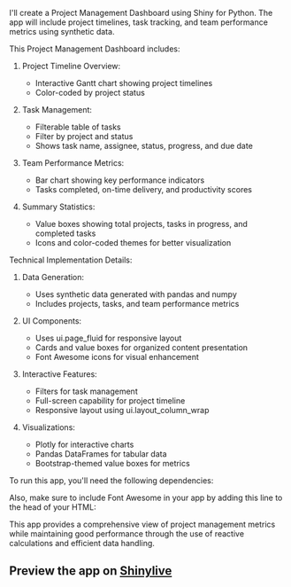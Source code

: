 I'll create a Project Management Dashboard using Shiny for Python. The app will include project timelines, task tracking, and team performance metrics using synthetic data.



This Project Management Dashboard includes:

1. Project Timeline Overview:
   - Interactive Gantt chart showing project timelines
   - Color-coded by project status

2. Task Management:
   - Filterable table of tasks
   - Filter by project and status
   - Shows task name, assignee, status, progress, and due date

3. Team Performance Metrics:
   - Bar chart showing key performance indicators
   - Tasks completed, on-time delivery, and productivity scores

4. Summary Statistics:
   - Value boxes showing total projects, tasks in progress, and completed tasks
   - Icons and color-coded themes for better visualization

Technical Implementation Details:

1. Data Generation:
   - Uses synthetic data generated with pandas and numpy
   - Includes projects, tasks, and team performance metrics

2. UI Components:
   - Uses ui.page_fluid for responsive layout
   - Cards and value boxes for organized content presentation
   - Font Awesome icons for visual enhancement

3. Interactive Features:
   - Filters for task management
   - Full-screen capability for project timeline
   - Responsive layout using ui.layout_column_wrap

4. Visualizations:
   - Plotly for interactive charts
   - Pandas DataFrames for tabular data
   - Bootstrap-themed value boxes for metrics

To run this app, you'll need the following dependencies:


Also, make sure to include Font Awesome in your app by adding this line to the head of your HTML:


This app provides a comprehensive view of project management metrics while maintaining good performance through the use of reactive calculations and efficient data handling.
## Preview the app on [Shinylive](https://shinylive.io/py/app/#h=0&code=NobwRAdghgtgpmAXAAjFADugdOgnmAGlQGMB7CAFzkqVQDMAnUmZAEyiooEt5kf1SDCmw5xu8IuLis4AGwpQAOhH6DhEAK4w8yKAGdkEdMtVDk6KBHYH951ie1rzs0hVm4scAB7oGcPTYG6F7KjMzIegAWXBC4AO5crADmYgamwqQaFOhZAPoJyWJEflZwDPmJKRShTCxRMbh8jmYAgphEGlzF1DIM3VDE3ABucMrKAMTIAOLUZaIRuJSRYlzEIgrKMnTIKRBzVLl6sOiycLnsCgAUAJSIysgPyJMACkwAVnCDBhdKEI-m70+FAMAF47FgACIcKAAMQYsDglxA93+jwA5L5SB9BrlEmiUPCIClLgBGIgANmuBBRqOQGMBOOg8HxyGAdDRryxQOQIC4AF80cg6II+Hw-oTiWTkJSALrUv60ul6BRCc6iFnAC4reBYCCkOI3ZAAWmQUhk8igl3YuD0IK81yFIq8YtZ5IADEQACwAViIAGYPcgSb7kN6ZXKaai0T01VQNVqpLr9YaANSmnjSORXa22+2OhjIZ0xVkBr0h91EADsIYAnG7w-LFUqFBQNHoWUYsITWMwsMRIqRVojgGiAPJ-AAq8OIAGs0UQ0RC5FBcNJ53SAMLME5iNdy0PXSN8w8QSOTCdwWDIeAwABGZT0kaosFyN-vDFBrLRAClSJEIOuaItLIQ6AQAQqQt6AQAojAMBQIBUJDHiMpjAqDznvoM7fNCxrIFuEAjGYmjaI0MTCBQpDIH4SQaLIUAFuR+bpvA5obOh1GWD2MBqjayBgsA5GXHmwoFkWfydt2vbdkJRokoGpbIAATG61yoRxCh6Nh-HglCChwgiSKRv8aKaTOuKsCyEqIlKSkklSxnopi2IUBZHbYFJMB9gOQ6XNZpIUlSymqY2iqmVhuRMnAGrshOWE8vygqiaKxb+bZ9kRhxJn6HoXBJHs0UoJJXG9v2g7EIiz48W+D5ECpDlZeiyocG27ldiVXllb5I4AHKuMgADKKpUJZC4AJJ-JySR+AEgFbtopwjWi+71aFtL0qQ03+O2RUeR17VWEJgbybZIWOQ8aKsBoZxavGoiJnqBoOmmZpZpaOZ2g6yXiZxVjMLxejqf8x5of8LxlKJ8EQBV15iAwqyPhx6AQ4IUMw2C6CsJC0IGfARmNRdVWvnAd5lCyRM1R+a1RmZei5GQC27pZu0HdxrNCSGJLkkQ3oNU2aLkLkUjnHIXBEbgbWeezlCXJWx1ulKvPUyZmJXYMYtcBQuCHGQfiS-tMkywAHPLisnsDJ6Rn4rYMH8zlAnokhYY75gowwaOjKeECTDMezwlQ6y-PbXznHQTtaXTrBh67DCQ5YFWhzpuz7GcRyM7GlqW9AmC5J0OmdDgUApLkdCyJ0rCXJGBfLFArD0+QVAy+dyAFwAEhOACyAAylxogAPCBEAztRcggooYDKrgpxRHAYjj8gkR+HQY9gJEFDZHoiAAPRb8QrAQG8eh9i4GhR-Rfh9swW9QG8UBeFvIG3noW-CpQRpQHE-jMHAW-klgbr-13gEa+shZBYBgDEPsARx4AD40Tm0eHzR4BcLB7FkELTWpxK5gE5C5ZAHdLBFxJtQYQUIoi3lIAxewYAkEPDPMgXB3JRxEWQnAOIg0gRcHIFXLgfYqGVwJi3XhxAqG5Brr0bBjDBjIAnBmQecBkDMLKKwuI49aGokyNkPIBQqjYODq5KQ8i1HK0eHQOi6C9DED8NQEEU5rqRnUTwrA9FcCaPrmXGAEB8jwnQAIpsmEtL4MISkeAlAOHq24YIguIiGAV2bv8aJojxFlGwXFQJBDoAhJIcY+JyDeExByK5PQcggR+KbIqce+iS5cHkGUceJjynIHHjCGpVACy3kaFIigdxCC5NpF1CqtpgDj2ArIceMpkBpjZOPLpCU+Tz2SlwF0aVApA0acgdRTYC4FLyMU04gwynrMeOPZqrY6Z0FaXU3pgimzNMue0xoQ0Wqb3qX01EAz-AgmGWAUZ9SmlgD6sIJ5QhpB-PHhNBhTAtrQMIP8+aO4RrjLeZsxUBdNGFKFlAW8WDx5mUxdi0YNDm4oroYI88l4WDPDdh7cJ3BIlbOEfwt5iTYliMvBI8eF4rxUtjqjeOCiO5wwRjkm5jx0XaMqGIPR1L+X00iAxaoRLBEkuQAUCgkQQQki3kpBx1N6GzKeWc-CVDEYJN4S4txZAPFeLiD4w5qIC5DCgGXM4FCvD2tuWACcrhnWQq5F8V5oqHhoqyBiqgXgKDYMogodB+jHw0IaaiKI+oRHFJBAXBQSQj5cEuMQeiARcgrzoFAI0ehSAgVYEKEtrAuBF3hDAI0+i-mT1OEWhupauAAC84AoCUn4GAABuEVRz1XEJXr4HgDFcDj2JYmx1zrrq5DdR6ipXrnYuimjNeNiazVYHFQY7wkbcXO1xF4zE0L40qv+MmuIqa4Dpt4Zm7Nub810yLSWstFaq1GhAsqI0-ZPgzmbVrVt49X4UA7d23t-ah0JreaO+AK84gMRUESGdyq528KdS6pdpB3VvPHvCxa0gZHO0DUckNWiD0RuwQzBF0hMUR2Hesm9d6H1YCfVgHNeacqFrAx+8tiRv3EC4AwPNcB-3LFnMBqe96wPttylB5SMHmONIQ3JieGhiCDPjbO5uaqNVar9Lq5QWctgRGUSknZFAiD7qIMUgIXCIC3H1QyYQsj4BGI4gAARKL0CohRqgcXM1UwxMREQucERcpIOlggcbkeFldtI42hx3Y8Lwhxhor2aqqLU5H1kZZ6CvGMeXrlHNwOOtzkUET5caVawQ2WWxtlq+U7gbgNOzI86LPYunlXN2i1gDQmNRC5AtVkS4yw8prxBAGVSzdrYaFtkKPKoNHiTBabUvwla0naTigSyMvnLzqxGHw2QxBIzmYuZthjtMbh3EEVHHStNQ6XzwDcZuzcuDbGszgKrV22mGgAIRghGaA8e92jlVKE2CISP2qn-ZSdcLAegTiaxuMAOSMoEGNMe2CKOmo6Ajih5ZCZIIMZVcSGsxpn3vtGCyMjpr5z7lA5Bz8sHSA3m47YIT-HaJTmtVJzDunFAGfPOqZtm4VPynzbEItv4UdVsPEO6UBgHGsWnAu3AbYeKFAEruzLm2fwEdbcY9hdHI48VRUAjlPKBVAL8-bAuc9W7AJXRuuqcMiungyIpQwmV0MFEbnlUIA7fmygBaqJr7YyNeXu1lf2BV+uot5Vi14LAt4GJJdRDHuOAfUtvK8CCUyFLiakwYPON5FWLcnro8R0adJBbC3NGLMoEsndMDVsMTW2tLGCGiplEdmCNNcspf7mGgqKDw2INut5Gf3akBkEX6amR0BomJf1vKg3hsHDG5GybSRpuejdHNwRC2lvRa95MAAaguhREFnQT6n6ax4yvegccPVH00PrY1ub0EnpsZ+fwyoDAlwpwEAlwKWUc1wWc-wr+ZQ7+Ean+z2MQuQzu20-+iogBEQk+oB1Alwz2+OBBhOfOjOy0-EYIaIEKm620y00BXucBqu4aQW-w5mteTMpuf+kWABsuS2wBuB4BRBwAghJBzyZBZOm424detBWcGA6AOkbQvishucXQFmDARE1wYAfIRA4AUUtAYAfgAAjp0P2iQkfBQBGrCmAGQJQCQnocoPBNkC4G4FwLeMoCRHgMoKgtYJ4U4e4MoMUlioIF7PULEDoqkF7k2JoTKEAA)
